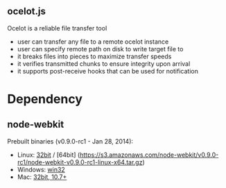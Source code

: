 ## ocelot.js

Ocelot is a reliable file transfer tool

* user can transfer any file to a remote ocelot instance
* user can specify remote path on disk to write target file to
* it breaks files into pieces to maximize transfer speeds
* it verifies transmitted chunks to ensure integrity upon arrival
* it supports post-receive hooks that can be used for notification

# Dependency

## node-webkit

Prebuilt binaries (v0.9.0-rc1 - Jan 28, 2014):

* Linux: [32bit](https://s3.amazonaws.com/node-webkit/v0.9.0-rc1/node-webkit-v0.9.0-rc1-linux-ia32.tar.gz) / [64bit] (https://s3.amazonaws.com/node-webkit/v0.9.0-rc1/node-webkit-v0.9.0-rc1-linux-x64.tar.gz)
* Windows: [win32](https://s3.amazonaws.com/node-webkit/v0.9.0-rc1/node-webkit-v0.9.0-rc1-win-ia32.zip)
* Mac: [32bit, 10.7+](https://s3.amazonaws.com/node-webkit/v0.9.0-rc1/node-webkit-v0.9.0-rc1-osx-ia32.zip)
